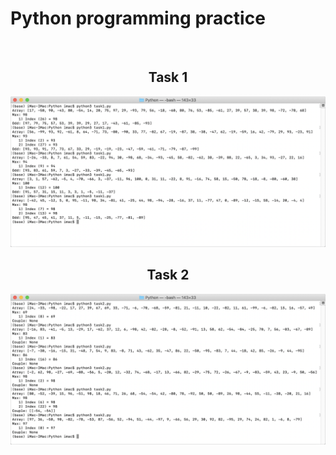 # Python programming practice 

<br>
<h2 align="center">Task 1</h2>
<img src="Images/Screenshot-1_Task-1.png" width="auto" title="hover text">

<br>
<h2 align="center">Task 2</h2>
<img src="Images/Screenshot-2_Task-2.png" width="auto" alt="accessibility text">
